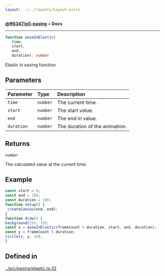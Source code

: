```yaml
---
layout: ../../layouts/Layout.astro
---
```


[**@ff6347/p5-easing**](README.md) • **Docs**

***

```ts
function easeInElastic(
   time, 
   start, 
   end, 
   duration): number
```

Elastic in easing function

## Parameters

| Parameter | Type | Description |
| :------ | :------ | :------ |
| `time` | `number` | The current time. |
| `start` | `number` | The start value. |
| `end` | `number` | The end in value. |
| `duration` | `number` | The duration of the animation. |

## Returns

`number`

The calculated value at the current time.

## Example

```ts
const start = 0;
const end = 100;
const duration = 100;
function setup() {
 createCanvas(end, end);
}
function draw() {
background(255, 10);
const x = easeInElastic(frameCount % duration, start, end, duration);
const y = frameCount % duration;
circle(x, y, 10);
}
```

## Defined in

[../src/easing/elastic.ts:32](https://github.com/ff6347/p5-easing/blob/7e0a9fff511aefc237e917cc4b77c9211f7bfc19/src/easing/elastic.ts#L32)

